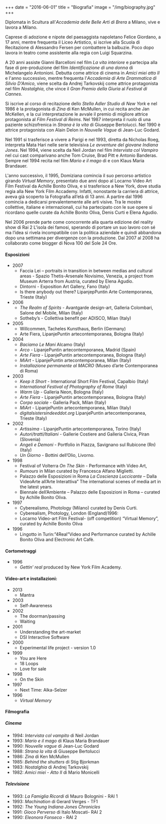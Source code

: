 +++
date = "2016-06-01"
title = "Biografia"
image = "/img/biography.jpg"
+++

Diplomata in Scultura all'*Accademia delle Belle Arti di Brera* a
Milano, vive e lavora a Milano.

Caprese di adozione e nipote del paesaggista napoletano Felice
Giordano, a 17 anni, mentre frequenta il Liceo Artistico, si iscrive
alla Scuola di Recitazione di Alessandro Fersen per combattere la
balbuzie. Poco dopo lavora in teatro come assistente alla regia con
Luigi Squarzina.

A 20 anni assiste Gianni Barcelloni nel film *La vita interiore* e
partecipa alla fase di pre-produzione del film *Identificazione di una
donna* di Michelangelo Antonioni. Debutta come attrice di cinema in
*Amici miei atto II* e l'anno successivo, mentre frequenta
l'*Accademia di Arte Drammatica di Silvio D'Amico*, viene scelta da
Andrej Tarkovskij come attrice protagonista nel film *Nostalghia*, che
vince il *Gran Premio della Giuria* al *Festival di Cannes*.

Si iscrive al corso di recitazione dello *Stella Adler Studio di New
York* e nel 1986 è la protagonista di *Zina* di Ken McMullen, in cui
recita anche Jan McKellen, e la cui interpretazione le avvale il
premio di migliore attrice protagonista al *Film Festival di
Reims*. Nel 1987 interpreta il ruolo di una paziente schizofrenica in
*Strana è la vita* di Giuseppe Bertolucci. Nel 1990 è attrice
protagonista con Alain Delon in *Nouvelle Vague* di Jean-Luc Godard.

Nel 1991 si trasferisce a vivere a Parigi e nel 1993, diretta da
Nicholas Roeg, interpreta Mata Hari nelle serie televisiva *Le
avventure del giovane Indiana Jones*. Nel 1994, viene scelta da Neil
Jordan nel film *Intervista col Vampiro* nel cui cast comparivano
anche Tom Cruise, Brad Pitt e Antonio Banderas. Sempre nel 1994 recita
nel film *Mario e il mago* di e con Klaus Maria Brandauer.

L'anno successivo, il 1995, Domiziana comincia il suo percorso artistico
girando *Virtual Memory*, presentato due anni dopo al Locarno Video
Art Film Festival da Achille Bonito Oliva, e si trasferisce a New
York, dove studia regia alla New York Film Accademy. Infatti,
nonostante la carriera di attrice, aveva già scoperto la Fotografia
all’età di 13 anni. A partire dal 1996 comincia a dedicarsi
prevalentemente alle arti visive. Tra le mostre collettive, italiane e
internazionali, cui ha partecipato con le sue opere si ricordano
quelle curate da Achille Bonito Oliva, Denis Curti e Elena Agudio.

Nel 2006 prende parte come concorrente alla quarta edizione del
reality show di Rai 2 L'isola dei famosi, sperando di portare un suo
lavoro con sé ma l’idea si rivela incompatibile con la politica
aziendale e quindi abbandona dopo una settimana per divergenze con la
produzione.  Dal 2007 al 2008 ha collaborato come blogger di Nova 100
del Sole 24 Ore.

#### Esposizioni

- 2007
  - Faccia Lei – portraits in transition in between medias and cultural
  areas - Spazio Thetis-Arsenale Novisimo, Venezia, a project from
  Museum Arterra from Austria, curated by Elena Agudio.
  - Dintorni - Exposition Art Gallery, Fano (Italy)
  - Is there anybody out there? LipanjepPuntin Arte Contemporanea,
  Trieste (Italy)
- 2006
  - *The Realm of Spirits* - Avantgarde design-art, Galleria Colombari,
  Salone del Mobile, Milan (Italy)
  - Sotheby’s - Collettiva benefit per ADISCO, Milan (Italy)
- 2005
  - Willcommen, Tacheles Kunsthaus, Berlin (Germany)
  - Arte Fiera, LipanjePuntin artecontemporanea, Bologna (Italy)
- 2004
  - *Baciamo Le Mani* Alcamo (Italy)
  - *Arco* - LipanjePuntin artecontemporanea, Madrid (Spain)
  - *Arte Fiera* - LipanjePuntin artecontemporanea, Bologna (Italy)
  - *MiArt* - LipanjePuntin artecontemporanea, Milan (Italy)
  - *Installazione permanente al MACRO* (Museo d’arte Contemporanea di
    Roma)
- 2003
  - *Keep it Short* - International Short Film Festival, Capalbio
    (Italy)
  - *International Festival of Photography of Rome* (Italy)
  - *Warm Up* - Galleria Neon, Bologna (Italy)
  - *Arte Fiera* - LipanjePuntin artecontemporanea, Bologna (Italy)
  - *Corpo sociale* - Galleria Pack, Milan (Italy)
  - *MiArt* - LipanjePuntin artecontemporanea, Milan (Italy)
  - *digitalsistersindeeddot.org* LipanjePuntin artecontemporanea,
    Trieste (Italy)
- 2002
  - *Artissima* - LipanjePuntin artecontemporanea, Torino (Italy)
  - *Autori/tratti/Italiani* - Gallerie Costiere and Galleria Civica,
    Piran (Slovenia)
  - *Angeli e Demoni* - Portfolio in Piazza, Savignano sul Rubicone (Rn)
    (Italy)
  - *Un Giorno* - Bottini dell’Olio, Livorno.
- 1998
  - Festival of Volterra *On The Skin* - Performance with Video Art,
  - *Rumours* in Milan curated by Francesca Alfano Miglietti.
  - Palazzo delle Esposizioni in Roma *La Coscienza Luccicante* – Dalla
    VideoArte all’Arte Interattiva” The international scenes of media
    art in the latest years.
  - Biennale dell’Ambiente – Palazzo delle Esposizioni in Roma – curated
    by Achille Bonito Oliva.
- 1997
  - Cyberealismo, Photology (Milano) curated by Denis Curti.
  - Cyberealism, Photology, London (England)1996:
  - Locarno Video-art Film Festival- (off competition) “Virtual Memory”,
    curated by Achille Bonito Oliva
- 1996
  - Lingotto in Turin:”4Real”Video and Performance curated by Achille
    Bonito Oliva and Electronic Art Cafè.

#### Cortometraggi

- 1996
  - *Gettin’ real* produced by New York Film Academy.

#### Video-art e installazioni:

- 2013
  - Mantra
- 2003
  - Self-Awareness
- 2002
  - The doorman/passing
  - Waiting
- 2001
  - Understanding the art-market
  - DSI Interactive Software
- 2000
  - Experimental life project - version 1.0
- 1999
  - You are Here
  - 18 Loops
  - Love for sale
- 1998
  - On the Skin
- 1997
  - Next Time: Alka-Selzer
- 1996
  - *Virtual Memory*

#### Filmografia

##### Cinema

* 1994: *Intervista col vampito* di Neil Jordan
* 1993: *Mario e il mago* di Klaus Maria Brandauer
* 1990: *Nouvelle vague* di Jean-Luc Godard
* 1988: *Strana la vita* di Giuseppe Bertolucci
* 1986: *Zina* di Ken McMullen
* 1985: *Behind the shutters* di Stig Bjorkman
* 1983: *Nostalghia* di Andrej Tarkovskij
* 1982: *Amici miei - Atto II* di Mario Monicelli

##### Televisione

* 1993: *La Famiglia Ricordi* di Mauro Bolognini - RAI 1
* 1993: *Machination* di Gerard Verges - TF1
* 1992: *The Young Indiana Jones Chronicles*
* 1991: *Gioco Perverso* di Italo Moscati- RAI 2
* 1990: *Eleonora Fonseca* - RAI 2

